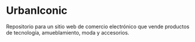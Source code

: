 # UrbanIconic
Repositorio para un sitio web de comercio electrónico que vende productos de tecnología, amueblamiento, moda y accesorios.
